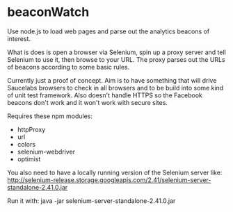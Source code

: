 beaconWatch
===========

Use node.js to load web pages and parse out the analytics beacons of interest.

What is does is open a browser via Selenium, spin up a proxy server and tell
Selenium to use it, then browse to your URL. The proxy parses out the URLs of
beacons according to some basic rules.

Currently just a proof of concept. Aim is to have something that will drive
Saucelabs browsers to check in all browsers and to be build into some kind of
unit test framework. Also doesn't handle HTTPS so the Facebook beacons don't
work and it won't work with secure sites.

Requires these npm modules:
* httpProxy
* url
* colors
* selenium-webdriver
* optimist

You also need to have a locally running version of the Selenium server like:
http://selenium-release.storage.googleapis.com/2.41/selenium-server-standalone-2.41.0.jar

Run it with:
java -jar selenium-server-standalone-2.41.0.jar